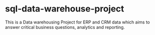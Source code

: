 # sql-data-warehouse-project

This is a Data warehousing Project for ERP and CRM data which aims to answer critical business questions, analytics and reporting. 

